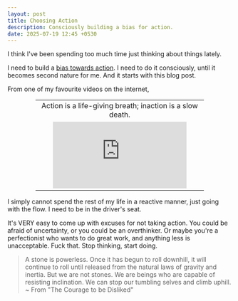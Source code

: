```yaml
---
layout: post
title: Choosing Action
description: Consciously building a bias for action.
date: 2025-07-19 12:45 +0530
---
```


I think I've been spending too much time just thinking about things lately.

I need to build a [bias towards action](https://en.wikipedia.org/wiki/Action_bias).
I need to do it consciously, until it becomes second nature for me.
And it starts with this blog post.

From one of my favourite videos on the internet,

<center>
<table style="table-layout: auto; width: 75%;">
<tbody>
<tr><td align="center">
Action is a life-giving breath; inaction is a slow death.
</td></tr>
<tr><td align="center">
<div class="responsive-iframe-container">
<iframe class="responsive-iframe" src="https://www.youtube-nocookie.com/embed/RIVVQkZtnAU?modestbranding=1&showinfo=0&rel=0&theme=light&color=white" title="YouTube video player" frameborder="0" allow="accelerometer; autoplay; clipboard-write; encrypted-media; gyroscope; picture-in-picture; web-share" referrerpolicy="strict-origin-when-cross-origin" allowfullscreen></iframe>
</div>
</td></tr>
</tbody>
</table>
</center>

I simply cannot spend the rest of my life in a reactive manner, just going with the flow.
I need to be in the driver's seat.

It's VERY easy to come up with excuses for not taking action.
You could be afraid of uncertainty, or you could be an overthinker.
Or maybe you're a perfectionist who wants to do great work, and anything less is unacceptable.
Fuck that.
Stop thinking, start doing.

> A stone is powerless.
> Once it has begun to roll downhill, it will continue to roll until released from the natural laws of gravity and inertia. 
> But we are not stones.
> We are beings who are capable of resisting inclination.
> We can stop our tumbling selves and climb uphill.
~ From "The Courage to be Disliked"
